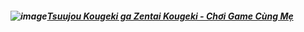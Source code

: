 ##### ![[image](https://user-images.githubusercontent.com/75318518/141867101-8efefdf9-facb-4c44-9451-3dc3a697597b.png)]()[Tsuujou Kougeki ga Zentai Kougeki - Chơi Game Cùng Mẹ]()
